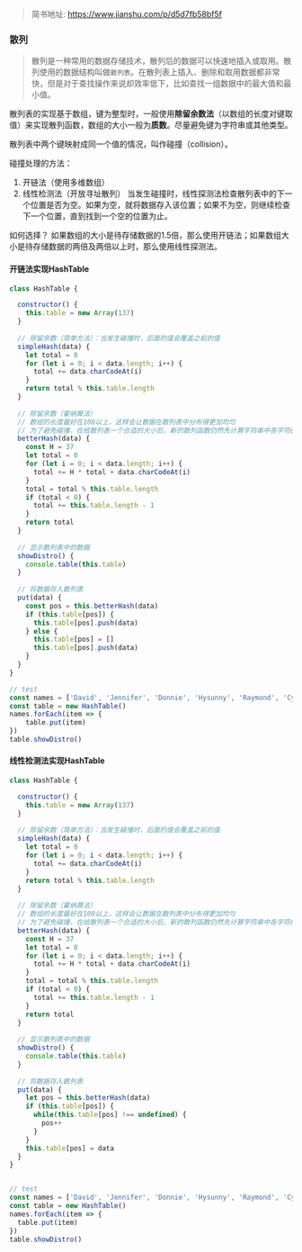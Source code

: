 
> 简书地址: https://www.jianshu.com/p/d5d7fb58bf5f

### 散列
> 散列是一种常用的数据存储技术，散列后的数据可以快速地插入或取用。散列使用的数据结构叫做`散列表`。在散列表上插入、删除和取用数据都非常快，但是对于查找操作来说却效率低下，比如查找一组数据中的最大值和最小值。

散列表的实现基于数组，键为整型时，一般使用**除留余数法**（以数组的长度对键取值）来实现散列函数，数组的大小一般为**质数**。尽量避免键为字符串或其他类型。

 散列表中两个键映射成同一个值的情况，叫作碰撞（collision）。

 碰撞处理的方法：

1. 开链法（使用多维数组）
2. 线性检测法（开放寻址散列）
    当发生碰撞时，线性探测法检查散列表中的下一个位置是否为空。如果为空，就将数据存入该位置；如果不为空，则继续检查下一个位置，直到找到一个空的位置为止。

如何选择？
如果数组的大小是待存储数据的1.5倍，那么使用开链法；如果数组大小是待存储数据的两倍及两倍以上时，那么使用线性探测法。

#### 开链法实现HashTable

```js
class HashTable {

  constructor() {
    this.table = new Array(137)
  }
  
  // 除留余数（简单方法）：当发生碰撞时，后面的值会覆盖之前的值
  simpleHash(data) {
    let total = 0
    for (let i = 0; i < data.length; i++) {
      total += data.charCodeAt(i)
    }
    return total % this.table.length
  }
  
  // 除留余数（霍纳算法）
  // 数组的长度最好在100以上，这样会让数据在散列表中分布得更加均匀
  // 为了避免碰撞，在给散列表一个合适的大小后，新的散列函数仍然先计算字符串中各字符的 ASCII 码值，不过求和时每次要乘以一个质数
  betterHash(data) {
    const H = 37
    let total = 0
    for (let i = 0; i < data.length; i++) {
      total += H * total + data.charCodeAt(i)
    }
    total = total % this.table.length
    if (total < 0) {
      total += this.table.length - 1
    }
    return total
  }
  
  // 显示散列表中的数据
  showDistro() {
    console.table(this.table)
  }
  
  // 将数据存入散列表
  put(data) {
    const pos = this.betterHash(data)
    if (this.table[pos]) {
      this.table[pos].push(data)
    } else {
      this.table[pos] = []
      this.table[pos].push(data)
    }
  }
}

// test
const names = ['David', 'Jennifer', 'Donnie', 'Hysunny', 'Raymond', 'Cynthia', 'Mike', 'Clayton', 'Danny', 'Jonathan']
const table = new HashTable()
names.forEach(item => {
	table.put(item)
})
table.showDistro()
```



#### 线性检测法实现HashTable

```js
class HashTable {

  constructor() {
    this.table = new Array(137)
  }
  
  // 除留余数（简单方法）：当发生碰撞时，后面的值会覆盖之前的值
  simpleHash(data) {
    let total = 0
    for (let i = 0; i < data.length; i++) {
      total += data.charCodeAt(i)
    }
    return total % this.table.length
  }
  
  // 除留余数（霍纳算法）
  // 数组的长度最好在100以上，这样会让数据在散列表中分布得更加均匀
  // 为了避免碰撞，在给散列表一个合适的大小后，新的散列函数仍然先计算字符串中各字符的 ASCII 码值，不过求和时每次要乘以一个质数
  betterHash(data) {
    const H = 37
    let total = 0
    for (let i = 0; i < data.length; i++) {
      total += H * total + data.charCodeAt(i)
    }
    total = total % this.table.length
    if (total < 0) {
      total += this.table.length - 1
    }
    return total
  }
  
  // 显示散列表中的数据
  showDistro() {
    console.table(this.table)
  }
  
  // 将数据存入散列表
  put(data) {
    let pos = this.betterHash(data)
    if (this.table[pos]) {
      while(this.table[pos] !== undefined) {
        pos++
      }
    } 
    this.table[pos] = data
  }
}


// test
const names = ['David', 'Jennifer', 'Donnie', 'Hysunny', 'Raymond', 'Cynthia', 'Mike', 'Clayton', 'Danny', 'Jonathan']
const table = new HashTable()
names.forEach(item => {
  table.put(item)
})
table.showDistro()
```